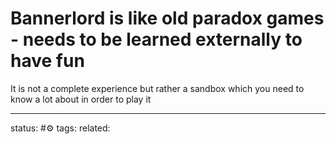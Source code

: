 # Bannerlord is like old paradox games - needs to be learned externally to have fun

It is not a complete experience but rather a sandbox which you need to know a lot about in order to play it


---
status: #⚙️ 
tags: 
related: 
